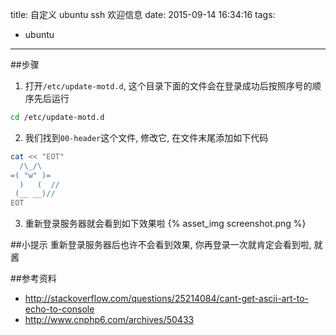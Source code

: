 title: 自定义 ubuntu ssh 欢迎信息
date: 2015-09-14 16:34:16
tags:
- ubuntu
---
##步骤
1. 打开`/etc/update-motd.d`, 这个目录下面的文件会在登录成功后按照序号的顺序先后运行
```bash
cd /etc/update-motd.d
```

2. 我们找到`00-header`这个文件, 修改它, 在文件末尾添加如下代码
```bash
cat << "EOT"
  /\_/\
=( °w° )=
  )   (  //
 (__ __)//
EOT
```

3. 重新登录服务器就会看到如下效果啦
{% asset_img screenshot.png %}

##小提示
重新登录服务器后也许不会看到效果, 你再登录一次就肯定会看到啦, 就酱

##参考资料
* http://stackoverflow.com/questions/25214084/cant-get-ascii-art-to-echo-to-console
* http://www.cnphp6.com/archives/50433
